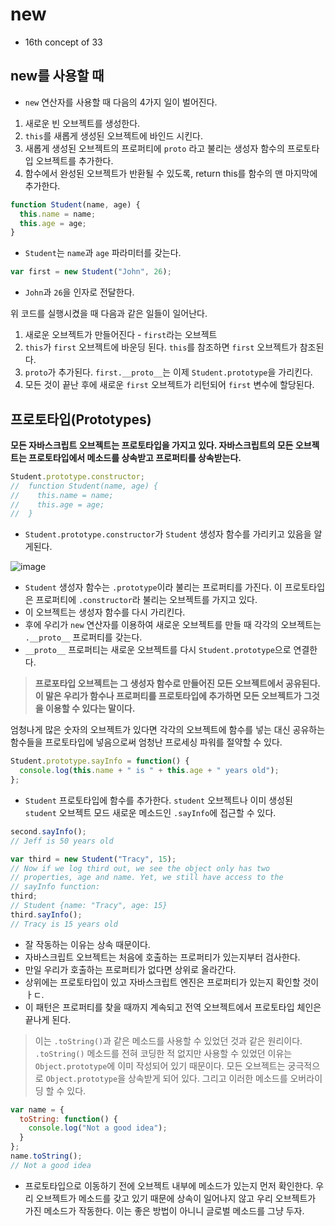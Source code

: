 # new

- 16th concept of 33

## new를 사용할 때

- `new` 연산자를 사용할 때 다음의 4가지 일이 벌어진다.

1. 새로운 빈 오브젝트를 생성한다.
2. `this`를 새롭게 생성된 오브젝트에 바인드 시킨다.
3. 새롭게 생성된 오브젝트의 프로퍼티에 `proto` 라고 불리는 생성자 함수의 프로토타입 오브젝트를 추가한다.
4. 함수에서 완성된 오브젝트가 반환될 수 있도록, return this를 함수의 맨 마지막에 추가한다.

```js
function Student(name, age) {
  this.name = name;
  this.age = age;
}
```

- `Student`는 `name`과 `age` 파라미터를 갖는다.

```js
var first = new Student("John", 26);
```

- `John`과 `26`을 인자로 전달한다.

위 코드를 실행시켰을 때 다음과 같은 일들이 일어난다.

1. 새로운 오브젝트가 만들어진다 - `first`라는 오브젝트
2. `this`가 `first` 오브젝트에 바운딩 된다. `this`를 참조하면 `first` 오브젝트가 참조된다.
3. `proto`가 추가된다. `first.__proto__`는 이제 `Student.prototype`을 가리킨다.
4. 모든 것이 끝난 후에 새로운 `first` 오브젝트가 리턴되어 `first` 변수에 할당된다.

## 프로토타입(Prototypes)

**모든 자바스크립트 오브젝트는 프로토타입을 가지고 있다. 자바스크립트의 모든 오브젝트는 프로토타입에서 메소드를 상속받고 프로퍼티를 상속받는다.**

```js
Student.prototype.constructor;
//  function Student(name, age) {
//    this.name = name;
//    this.age = age;
//  }
```

- `Student.prototype.constructor`가 `Student` 생성자 함수를 가리키고 있음을 알게된다.

![image](https://user-images.githubusercontent.com/52696993/73136373-4b3d5380-4090-11ea-813c-acf4a3a5f017.png)

- `Student` 생성자 함수는 `.prototype`이라 불리는 프로퍼티를 가진다. 이 프로토타입은 프로퍼티에 `.constructor`라 불리는 오브젝트를 가지고 있다.
- 이 오브젝트는 생성자 함수를 다시 가리킨다.
- 후에 우리가 `new` 연산자를 이용하여 새로운 오브젝트를 만들 때 각각의 오브젝트는 `.__proto__` 프로퍼티를 갖는다.
- `__proto__` 프로퍼티는 새로운 오브젝트를 다시 `Student.prototype`으로 연결한다.

> **프로포타입 오브젝트는 그 생성자 함수로 만들어진 모든 오브젝트에서 공유된다. 이 말은 우리가 함수나 프로퍼티를 프로토타입에 추가하면 모든 오브젝트가 그것을 이용할 수 있다는 말이다.**

엄청나게 많은 숫자의 오브젝트가 있다면 각각의 오브젝트에 함수를 넣는 대신 공유하는 함수들을 프로토타입에 넣음으로써 엄청난 프로세싱 파워를 절약할 수 있다.

```js
Student.prototype.sayInfo = function() {
  console.log(this.name + " is " + this.age + " years old");
};
```

- `Student` 프로토타입에 함수를 추가한다. `student` 오브젝트나 이미 생성된 `student` 오브젝트 모드 새로운 메소드인 `.sayInfo`에 접근할 수 있다.

```js
second.sayInfo();
// Jeff is 50 years old
```

```js
var third = new Student("Tracy", 15);
// Now if we log third out, we see the object only has two
// properties, age and name. Yet, we still have access to the
// sayInfo function:
third;
// Student {name: "Tracy", age: 15}
third.sayInfo();
// Tracy is 15 years old
```

- 잘 작동하는 이유는 상속 때문이다.
- 자바스크립트 오브젝트는 처음에 호출하는 프로퍼티가 있는지부터 검사한다.
- 만일 우리가 호출하는 프로퍼티가 없다면 상위로 올라간다.
- 상위에는 프로토타입이 있고 자바스크립트 엔진은 프로퍼티가 있는지 확인할 것이ㅏㄷ.
- 이 패턴은 프로퍼티를 찾을 때까지 계속되고 전역 오브젝트에서 프로토타입 체인은 끝나게 된다.

> 이는 `.toString()`과 같은 메소드를 사용할 수 있었던 것과 같은 원리이다. `.toString()` 메소드를 전혀 코딩한 적 없지만 사용할 수 있었던 이유는 `Object.prototype`에 이미 작성되어 있기 때문이다. 모든 오브젝트는 궁극적으로 `Object.prototype`을 상속받게 되어 있다. 그리고 이러한 메소드를 오버라이딩 할 수 있다.

```js
var name = {
  toString: function() {
    console.log("Not a good idea");
  }
};
name.toString();
// Not a good idea
```

- 프로토타입으로 이동하기 전에 오브젝트 내부에 메소드가 있는지 먼저 확인한다. 우리 오브젝트가 메소드를 갖고 있기 때문에 상속이 일어나지 않고 우리 오브젝트가 가진 메소드가 작동한다. 이는 좋은 방법이 아니니 글로벌 메소드를 그냥 두자.
